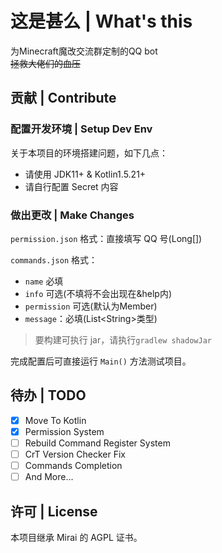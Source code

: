 # 这是甚么 | What's this

为Minecraft魔改交流群定制的QQ bot   
~~拯救大佬们的血压~~

## 贡献 | Contribute

### 配置开发环境 | Setup Dev Env

关于本项目的环境搭建问题，如下几点：

- 请使用 JDK11+ & Kotlin1.5.21+
- 请自行配置 Secret 内容

### 做出更改 | Make Changes

`permission.json` 格式：直接填写 QQ 号(Long[])

`commands.json` 格式：

- `name` 必填
- `info` 可选(不填将不会出现在&help内)
- `permission` 可选(默认为Member)
- `message`：必填(List\<String>类型)

> 要构建可执行 jar，请执行`gradlew shadowJar`

完成配置后可直接运行 `Main()` 方法测试项目。

## 待办 | TODO

- [x] Move To Kotlin
- [x] Permission System
- [ ] Rebuild Command Register System
- [ ] CrT Version Checker Fix
- [ ] Commands Completion
- [ ] And More...

## 许可 | License

本项目继承 Mirai 的 AGPL 证书。
